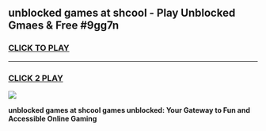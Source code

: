 
## unblocked games at shcool - Play Unblocked Gmaes & Free #9gg7n
<h3>
<a href="https://news.freeplayer.one?title=unblocked_games_at_shcool&ref=26F">CLICK TO PLAY</a></h3>
<hr>

<h3>
<a href="https://news.freeplayer.one?title=unblocked_games_at_shcool&ref=26F">CLICK 2 PLAY</a>
  
</h3>

<a href="https://news.freeplayer.one?title=unblocked_games_at_shcool&ref=26F/"><img src="https://clearcache.store/games.png"></a>


**unblocked games at shcool games unblocked: Your Gateway to Fun and Accessible Online Gaming**

